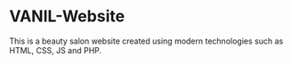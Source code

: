 # VANIL-Website
This is a beauty salon website created using modern technologies such as HTML, CSS, JS and PHP.
